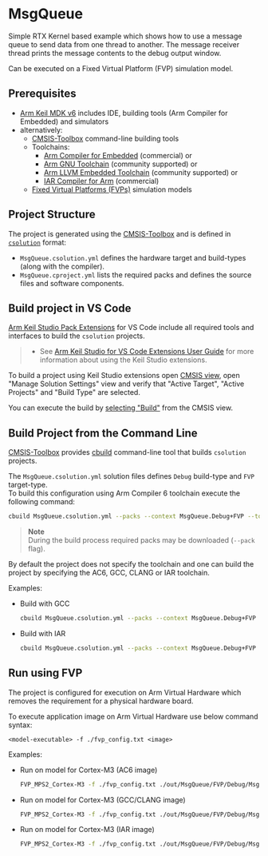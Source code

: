 # MsgQueue

Simple RTX Kernel based example which shows how to use a message queue to send data from one thread to another.
The message receiver thread prints the message contents to the debug output window. 

Can be executed on a Fixed Virtual Platform (FVP) simulation model.

## Prerequisites

- [Arm Keil MDK v6](https://developer.arm.com/tools-and-software/embedded/keil-mdk)
  includes IDE, building tools (Arm Compiler for Embedded) and simulators
- alternatively:
  - [CMSIS-Toolbox](https://github.com/Open-CMSIS-Pack/cmsis-toolbox) command-line building tools
  - Toolchains:
    - [Arm Compiler for Embedded](https://developer.arm.com/downloads/view/ACOMPE) (commercial) or
    - [Arm GNU Toolchain](https://developer.arm.com/downloads/-/arm-gnu-toolchain-downloads) (community supported) or
    - [Arm LLVM Embedded Toolchain](https://github.com/ARM-software/LLVM-embedded-toolchain-for-Arm) (community supported) or
    - [IAR Compiler for Arm](https://www.iar.com/embedded-development-tools) (commercial)
  - [Fixed Virtual Platforms (FVPs)](https://developer.arm.com/Tools%20and%20Software/Fixed%20Virtual%20Platforms) simulation models

## Project Structure

The project is generated using the [CMSIS-Toolbox](https://open-cmsis-pack.github.io/cmsis-toolbox/) and
is defined in [`csolution`](https://open-cmsis-pack.github.io/cmsis-toolbox/YML-Input-Format/) format:

- `MsgQueue.csolution.yml` defines the hardware target and build-types (along with the compiler).
- `MsgQueue.cproject.yml` lists the required packs and defines the source files and software components.

## Build project in VS Code

[Arm Keil Studio Pack Extensions](https://marketplace.visualstudio.com/items?itemName=Arm.keil-studio-pack) for VS Code
include all required tools and interfaces to build the `csolution` projects.

> - See [Arm Keil Studio for VS Code Extensions User Guide](https://mdk-packs.github.io/vscode-cmsis-solution-docs/index.html)
>   for more information about using the Keil Studio extensions.

To build a project using Keil Studio extensions open [CMSIS view](https://mdk-packs.github.io/vscode-cmsis-solution-docs/userinterface.html),
open "Manage Solution Settings" view and verify that "Active Target", "Active Projects" and "Build Type" are selected.

You can execute the build by [selecting "Build"](https://mdk-packs.github.io/vscode-cmsis-solution-docs/userinterface.html#3-actions-available-through-the-cmsis-view)
from the CMSIS view.

## Build Project from the Command Line

[CMSIS-Toolbox](https://open-cmsis-pack.github.io/cmsis-toolbox/) provides [cbuild](https://open-cmsis-pack.github.io/cmsis-toolbox/build-tools/)
command-line tool that builds `csolution` projects.

The `MsgQueue.csolution.yml` solution files defines `Debug` build-type and `FVP` target-type.  
To build this configuration using Arm Compiler 6 toolchain execute the following command:

```bash
cbuild MsgQueue.csolution.yml --packs --context MsgQueue.Debug+FVP --toolchain AC6
```

> **Note**  
> During the build process required packs may be downloaded (`--pack` flag).

By default the project does not specify the toolchain and one can build the project by specifying the AC6, GCC, CLANG or IAR toolchain.

Examples:

- Build with GCC

  ```sh
  cbuild MsgQueue.csolution.yml --packs --context MsgQueue.Debug+FVP --toolchain GCC
  ```

- Build with IAR

  ```sh
  cbuild MsgQueue.csolution.yml --packs --context MsgQueue.Debug+FVP --toolchain IAR
  ```

## Run using FVP

The project is configured for execution on Arm Virtual Hardware which removes the requirement for a physical hardware board.

To execute application image on Arm Virtual Hardware use below command syntax:

`<model-executable> -f ./fvp_config.txt <image>`

Examples:

- Run on model for Cortex-M3 (AC6 image)

  ```sh
  FVP_MPS2_Cortex-M3 -f ./fvp_config.txt ./out/MsgQueue/FVP/Debug/MsgQueue.axf
  ```

- Run on model for Cortex-M3 (GCC/CLANG image)

  ```sh
  FVP_MPS2_Cortex-M3 -f ./fvp_config.txt ./out/MsgQueue/FVP/Debug/MsgQueue.elf
  ```

- Run on model for Cortex-M3 (IAR image)

  ```sh
  FVP_MPS2_Cortex-M3 -f ./fvp_config.txt ./out/MsgQueue/FVP/Debug/MsgQueue.out
  ```

